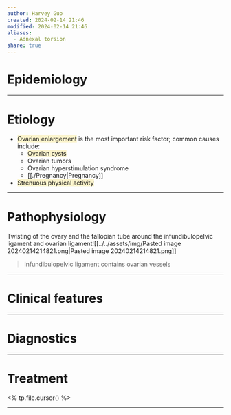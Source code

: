 ```yaml
---
author: Harvey Guo
created: 2024-02-14 21:46
modified: 2024-02-14 21:46
aliases:
  - Adnexal torsion
share: true
---
```

# Epidemiology


---
# Etiology
- <span style="background:rgba(240, 200, 0, 0.2)">Ovarian enlargement</span> is the most important risk factor; common causes include:
	- <span style="background:rgba(240, 200, 0, 0.2)">Ovarian cysts</span>
	- Ovarian tumors
	- Ovarian hyperstimulation syndrome
	- [[./Pregnancy|Pregnancy]]
- <span style="background:rgba(240, 200, 0, 0.2)">Strenuous physical activity</span>

---
# Pathophysiology
Twisting of the ovary and the fallopian tube around the infundibulopelvic ligament and ovarian ligament![[../../assets/img/Pasted image 20240214214821.png|Pasted image 20240214214821.png]]
>Infundibulopelvic ligament contains ovarian vessels

---
# Clinical features


---
# Diagnostics


---
# Treatment
<% tp.file.cursor() %>

---
